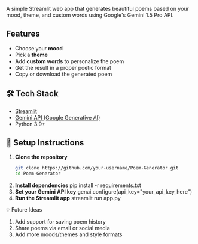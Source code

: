 

A simple Streamlit web app that generates beautiful poems based on your mood, theme, and custom words using Google's Gemini 1.5 Pro API.

##  Features
- Choose your **mood** 
- Pick a **theme** 
- Add **custom words** to personalize the poem
- Get the result in a proper poetic format
- Copy or download the generated poem

## 🛠 Tech Stack
- [Streamlit](https://streamlit.io/)
- [Gemini API (Google Generative AI)](https://ai.google.dev/)
- Python 3.9+

## 🚀 Setup Instructions

1. **Clone the repository**  
   ```bash
   git clone https://github.com/your-username/Poem-Generator.git
   cd Poem-Generator
2. **Install dependencies**
   pip install -r requirements.txt
3. **Set your Gemini API key**
   genai.configure(api_key="your_api_key_here")
4. **Run the Streamlit app**
   streamlit run app.py
   

💡 Future Ideas
1. Add support for saving poem history
2. Share poems via email or social media
3. Add more moods/themes and style formats
